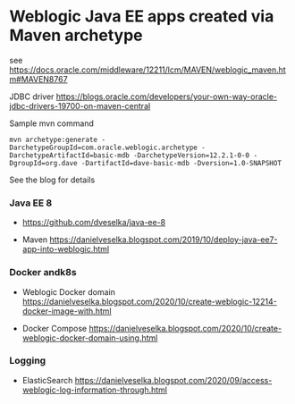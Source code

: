 # Weblogic Java EE apps created via Maven archetype

see https://docs.oracle.com/middleware/12211/lcm/MAVEN/weblogic_maven.htm#MAVEN8767

JDBC driver https://blogs.oracle.com/developers/your-own-way-oracle-jdbc-drivers-19700-on-maven-central

Sample mvn command

```
mvn archetype:generate -DarchetypeGroupId=com.oracle.weblogic.archetype -DarchetypeArtifactId=basic-mdb -DarchetypeVersion=12.2.1-0-0 -DgroupId=org.dave -DartifactId=dave-basic-mdb -Dversion=1.0-SNAPSHOT
```

See the blog for details

### Java EE 8
* https://github.com/dveselka/java-ee-8

* Maven https://danielveselka.blogspot.com/2019/10/deploy-java-ee7-app-into-weblogic.html

### Docker andk8s

* Weblogic Docker domain https://danielveselka.blogspot.com/2020/10/create-weblogic-12214-docker-image-with.html

* Docker Compose https://danielveselka.blogspot.com/2020/10/create-weblogic-docker-domain-using.html

### Logging

*  ElasticSearch https://danielveselka.blogspot.com/2020/09/access-weblogic-log-information-through.html

